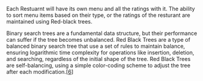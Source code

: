 Each Restuarnt will have its own menu and all the ratings with it. 
The ability to sort menu items based on their type, or the ratings of the resturant are maintained using Red-black trees.

Binary search trees are a fundamental data structure, but their performance can suffer if the tree becomes unbalanced. Red Black Trees are a type of balanced binary search tree that use a set of rules to maintain balance, ensuring logarithmic time complexity for operations like insertion, deletion, and searching, regardless of the initial shape of the tree. Red Black Trees are self-balancing, using a simple color-coding scheme to adjust the tree after each modification.[[6](https://www.geeksforgeeks.org/introduction-to-red-black-tree/)]
